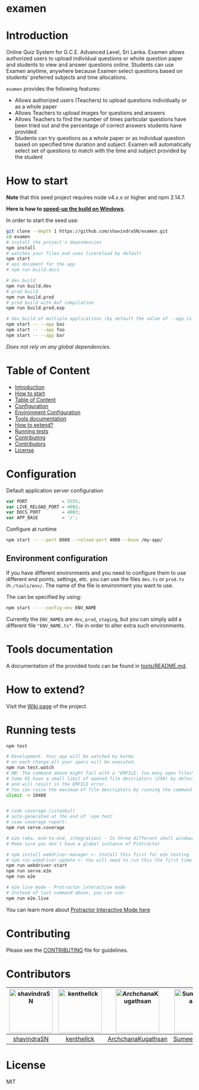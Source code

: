 # examen 

# Introduction

Online Quiz System for G.C.E. Advanced Level, Sri Lanka. Examen allows authorized users to upload individual questions or whole question 
paper and students to view and answer questions online. Students can use Examen anytime, 
anywhere because Examen select questions based on students' preferred subjects and time allocations.

`examen` provides the following features:
- Allows authorized users (Teachers) to upload questions individually or as a whole paper
- Allows Teachers to upload images for questions and answers
- Allows Teachers to find the number of times particular questions have been tried 
out and the percentage of correct answers students have provided
- Students can try questions as a whole paper or as individual question based on specified time duration and subject. 
Examen will automatically select set of questions to match with the time and subject provided by the student

# How to start

**Note** that this seed project requires node v4.x.x or higher and npm 2.14.7.

**Here is how to [speed-up the build on Windows](https://github.com/mgechev/angular2-seed/wiki/Speed-up-the-build-on-Windows)**.

In order to start the seed use:


```bash
git clone --depth 1 https://github.com/shavindraSN/examen.git
cd examen
# install the project's dependencies
npm install
# watches your files and uses livereload by default
npm start
# api document for the app
# npm run build.docs

# dev build
npm run build.dev
# prod build
npm run build.prod
# prod build with AoT compilation
npm run build.prod.exp

# dev build of multiple applications (by default the value of --app is "app")
npm start -- --app baz
npm start -- --app foo
npm start -- --app bar
```

_Does not rely on any global dependencies._

# Table of Content

- [Introduction](#introduction)
- [How to start](#how-to-start)
- [Table of Content](#table-of-content)
- [Configuration](#configuration)
- [Environment Configuration](#environment-configuration)
- [Tools documentation](#tools-documentation)
- [How to extend?](#how-to-extend)
- [Running tests](#running-tests)
- [Contributing](#contributing)
- [Contributors](#contributors)
- [License](#license)

# Configuration

Default application server configuration

```js
var PORT             = 5555;
var LIVE_RELOAD_PORT = 4002;
var DOCS_PORT        = 4003;
var APP_BASE         = '/';
```

Configure at runtime

```bash
npm start -- --port 8080 --reload-port 4000 --base /my-app/
```

## Environment configuration

If you have different environments and you need to configure them to use different end points, settings, etc. you can use the files `dev.ts` or `prod.ts` in`./tools/env/`. The name of the file is environment you want to use.

The can be specified by using:

```bash
npm start -- --config-env ENV_NAME
```

Currently the `ENV_NAME`s are `dev`, `prod`, `staging`, but you can simply add a different file `"ENV_NAME.ts".` file in order to alter extra such environments.

# Tools documentation

A documentation of the provided tools can be found in [tools/README.md](tools/README.md).

# How to extend?

Visit the [Wiki page](https://github.com/mgechev/angular2-seed/wiki) of the project.

# Running tests

```bash
npm test

# Development. Your app will be watched by karma
# on each change all your specs will be executed.
npm run test.watch
# NB: The command above might fail with a "EMFILE: too many open files" error.
# Some OS have a small limit of opened file descriptors (256) by default
# and will result in the EMFILE error.
# You can raise the maximum of file descriptors by running the command below:
ulimit -n 10480


# code coverage (istanbul)
# auto-generated at the end of `npm test`
# view coverage report:
npm run serve.coverage

# e2e (aka. end-to-end, integration) - In three different shell windows
# Make sure you don't have a global instance of Protractor

# npm install webdriver-manager <- Install this first for e2e testing
# npm run webdriver-update <- You will need to run this the first time
npm run webdriver-start
npm run serve.e2e
npm run e2e

# e2e live mode - Protractor interactive mode
# Instead of last command above, you can use:
npm run e2e.live
```
You can learn more about [Protractor Interactive Mode here](https://github.com/angular/protractor/blob/master/docs/debugging.md#testing-out-protractor-interactively)

<!-- # Progressive Web Apps

`angular2-seed` supports progressive web apps with [angular/mobile-toolkit](https://github.com/angular/mobile-toolkit).

The seed can generate a file `manifest.appcache` which lists all files included in a project's output, along with SHA1 hashes of all file contents. This file can be used directly as an AppCache manifest (for now, `index.html` must be manually edited to set this up).

The manifest is also annotated for use with `angular2-service-worker`. Some manual operations are currently required to enable this usage. The package must be installed, and `worker.js` manually copied into the project src directory:

```bash
cp node_modules/angular2-service-worker/dist/worker.js src/client
```

In order to generate the manifest file run:

```bash
# ENV can be both prod or dev
npm run generate.manifest -- --env ENV
```

Then, the commented snippet in `main.ts` must be uncommented to register the worker script as a service worker. -->


# Contributing
Please see the [CONTRIBUTING](https://github.com/shavindraSN/examen/README.md) file for guidelines.

# Contributors
[<img alt="shavindraSN" src="https://avatars1.githubusercontent.com/u/20218999?v=3" width="117">](https://github.com/shavindraSN) |[<img alt="kenthellck" src="https://avatars0.githubusercontent.com/u/13234259?v=3" width="117">](https://github.com/kenthellck) |[<img alt="ArchchanaKugathsan" src="https://avatars0.githubusercontent.com/u/16607165?v=3" width="117">](https://github.com/ArchchanaKugathsan) |[<img alt="SumeeraShakila" src="https://avatars2.githubusercontent.com/u/16667546?v=3" width="117">](https://github.com/SumeeraShakila) |
:---: |:---: |:---: |:---:  |
[shavindraSN](https://github.com/shavindraSN) |[kenthellck](https://github.com/kenthellck) |[ArchchanaKugathsan](https://github.com/ArchchanaKugathsan) |[SumeeraShakila](https://github.com/SumeeraShakila) |



# License

MIT
